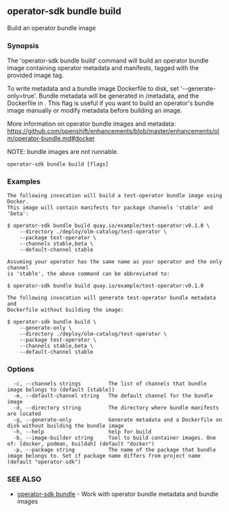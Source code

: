 ## operator-sdk bundle build

Build an operator bundle image

### Synopsis

The 'operator-sdk bundle build' command will build an operator
bundle image containing operator metadata and manifests, tagged with the
provided image tag.

To write metadata and a bundle image Dockerfile to disk, set '--generate-only=true'.
Bundle metadata will be generated in <directory-arg>/metadata, and the Dockerfile
in <directory-arg>. This flag is useful if you want to build an operator's
bundle image manually or modify metadata before building an image.

More information on operator bundle images and metadata:
https://github.com/openshift/enhancements/blob/master/enhancements/olm/operator-bundle.md#docker

NOTE: bundle images are not runnable.

```
operator-sdk bundle build [flags]
```

### Examples

```
The following invocation will build a test-operator bundle image using Docker.
This image will contain manifests for package channels 'stable' and 'beta':

$ operator-sdk bundle build quay.io/example/test-operator:v0.1.0 \
    --directory ./deploy/olm-catalog/test-operator \
    --package test-operator \
    --channels stable,beta \
    --default-channel stable

Assuming your operator has the same name as your operator and the only channel
is 'stable', the above command can be abbreviated to:

$ operator-sdk bundle build quay.io/example/test-operator:v0.1.0

The following invocation will generate test-operator bundle metadata and
Dockerfile without building the image:

$ operator-sdk bundle build \
    --generate-only \
    --directory ./deploy/olm-catalog/test-operator \
    --package test-operator \
    --channels stable,beta \
    --default-channel stable
```

### Options

```
  -c, --channels strings         The list of channels that bundle image belongs to (default [stable])
  -e, --default-channel string   The default channel for the bundle image
  -d, --directory string         The directory where bundle manifests are located
  -g, --generate-only            Generate metadata and a Dockerfile on disk without building the bundle image
  -h, --help                     help for build
  -b, --image-builder string     Tool to build container images. One of: [docker, podman, buildah] (default "docker")
  -p, --package string           The name of the package that bundle image belongs to. Set if package name differs from project name (default "operator-sdk")
```

### SEE ALSO

* [operator-sdk bundle](operator-sdk_bundle.md)	 - Work with operator bundle metadata and bundle images

